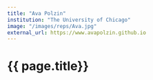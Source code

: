 ```yaml
---
title: "Ava Polzin"
institution: "The University of Chicago"
image: "/images/reps/Ava.jpg"
external_url: https://www.avapolzin.github.io 
---
```


<h1> {{ page.title}} </h1>